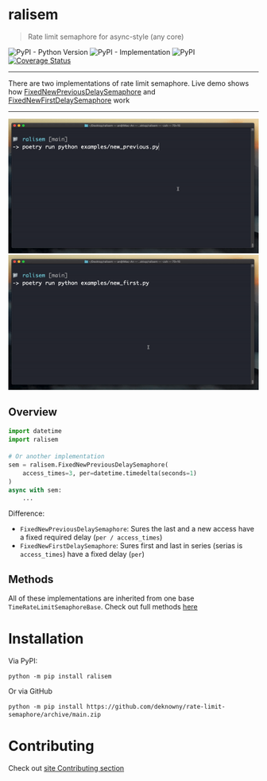 # ralisem
> Rate limit semaphore for async-style (any core)

![PyPI - Python Version](https://img.shields.io/pypi/pyversions/ralisem)
![PyPI - Implementation](https://img.shields.io/pypi/implementation/ralisem)
![PyPI](https://img.shields.io/pypi/v/ralisem)
[![Coverage Status](https://coveralls.io/repos/github/deknowny/rate-limit-semaphore/badge.svg?branch=main)](https://coveralls.io/github/deknowny/rate-limit-semaphore?branch=main)
***
There are two implementations of rate limit semaphore. Live demo shows how [FixedNewPreviousDelaySemaphore](./examples/new_previous.py) and [FixedNewFirstDelaySemaphore](./examples/new_first.py) work
***
![Live demo](./assets/new-previous-live-demo.gif)
![Live demo](./assets/new-first-live-demo.gif)


## Overview
```python
import datetime
import ralisem

# Or another implementation
sem = ralisem.FixedNewPreviousDelaySemaphore(
    access_times=3, per=datetime.timedelta(seconds=1)
)
async with sem:
    ...
```
Difference:
* `FixedNewPreviousDelaySemaphore`: Sures the last and a new access have a fixed required delay (`per / access_times`)
* `FixedNewFirstDelaySemaphore`: Sures first and last in series (serias is `access_times`) have a fixed delay (`per`)

## Methods
All of these implementations are inherited from one base `TimeRateLimitSemaphoreBase`. Check out full methods [here](./ralisem/base.py)

# Installation
Via PyPI:
```shell
python -m pip install ralisem
```
Or via GitHub
```shell
python -m pip install https://github.com/deknowny/rate-limit-semaphore/archive/main.zip
```
# Contributing
Check out [site Contributing section](https://deknowny.github.io/rate-limit-semaphore/latest/contributing/)
